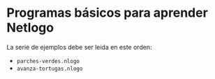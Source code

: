 # Programas básicos para aprender Netlogo

La serie de ejemplos debe ser leida en este orden:

* `parches-verdes.nlogo`
* `avanza-tortugas.nlogo`
